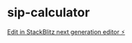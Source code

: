 # sip-calculator

[Edit in StackBlitz next generation editor ⚡️](https://stackblitz.com/~/github.com/cvyankatesh/sip-calculator)